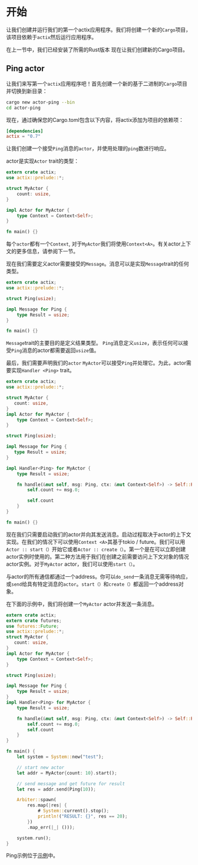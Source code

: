 # 开始

让我们创建并运行我们的第一个actix应用程序。我们将创建一个新的`Cargo`项目，该项目依赖于`actix`然后运行应用程序。

在上一节中，我们已经安装了所需的Rust版本 现在让我们创建新的Cargo项目。

## Ping actor

让我们来写第一个`actix`应用程序吧！首先创建一个新的基于二进制的`Cargo`项目并切换到新目录：

```bash
cargo new actor-ping --bin
cd actor-ping
```

现在，通过确保您的Cargo.toml包含以下内容，将actix添加为项目的依赖项：

```toml
[dependencies]
actix = "0.7"
```

让我们创建一个接受`Ping`消息的`actor`，并使用处理的`ping`数进行响应。

actor是实现`Actor` trait的类型：

```rust
extern crate actix;
use actix::prelude::*;

struct MyActor {
    count: usize,
}

impl Actor for MyActor {
    type Context = Context<Self>;
}

fn main() {}
```

每个`actor`都有一个`Context`, 对于`MyActor`我们将使用`Context<A>`。有关actor上下文的更多信息，请参阅下一节。

现在我们需要定义actor需要接受的`Message`。消息可以是实现`Message`trait的任何类型。

```rust
extern crate actix;
use actix::prelude::*;

struct Ping(usize);

impl Message for Ping {
    type Result = usize;
}

fn main() {}
```

`Message`trait的主要目的是定义结果类型。 `Ping`消息定义`usize`，表示任何可以接受`Ping`消息的actor都需要返回`usize`值。

最后，我们需要声明我们的`actor` `MyActor`可以接受`Ping`并处理它。为此，actor需要实现`Handler <Ping>` trait。

```rust
extern crate actix;
use actix::prelude::*;

struct MyActor {
   count: usize,
}
impl Actor for MyActor {
    type Context = Context<Self>;
}

struct Ping(usize);

impl Message for Ping {
   type Result = usize;
}

impl Handler<Ping> for MyActor {
    type Result = usize;

    fn handle(&mut self, msg: Ping, ctx: &mut Context<Self>) -> Self::Result {
        self.count += msg.0;

        self.count
    }
}

fn main() {}
```

现在我们只需要启动我们的actor并向其发送消息。启动过程取决于actor的上下文实现。在我们的情况下可以使用`Context <A>`其基于tokio / future。我们可以用`Actor :: start（）`开始它或者`Actor :: create（）`。第一个是在可以立即创建actor实例时使用的。第二种方法用于我们在创建之前需要访问上下文对象的情况actor实例。对于`MyActor` actor，我们可以使用`start（）`。

与actor的所有通信都通过一个address。你可以`do_send`一条消息无需等待响应，或`send`给具有特定消息的`actor`。`start（）`和`create（）`都返回一个address对象。

在下面的示例中，我们将创建一个`MyActor` actor并发送一条消息。

```rust
extern crate actix;
extern crate futures;
use futures::Future;
use actix::prelude::*;
struct MyActor {
   count: usize,
}
impl Actor for MyActor {
    type Context = Context<Self>;
}

struct Ping(usize);

impl Message for Ping {
    type Result = usize;
}
impl Handler<Ping> for MyActor {
    type Result = usize;

    fn handle(&mut self, msg: Ping, ctx: &mut Context<Self>) -> Self::Result {
        self.count += msg.0;
        self.count
    }
}

fn main() {
    let system = System::new("test");

    // start new actor
    let addr = MyActor{count: 10}.start();

    // send message and get future for result
    let res = addr.send(Ping(10));

    Arbiter::spawn(
        res.map(|res| {
            # System::current().stop();
            println!("RESULT: {}", res == 20);
        })
        .map_err(|_| ()));

    system.run();
}
```

Ping示例位于[示例](https://github.com/actix/actix/tree/master/examples/)中。
